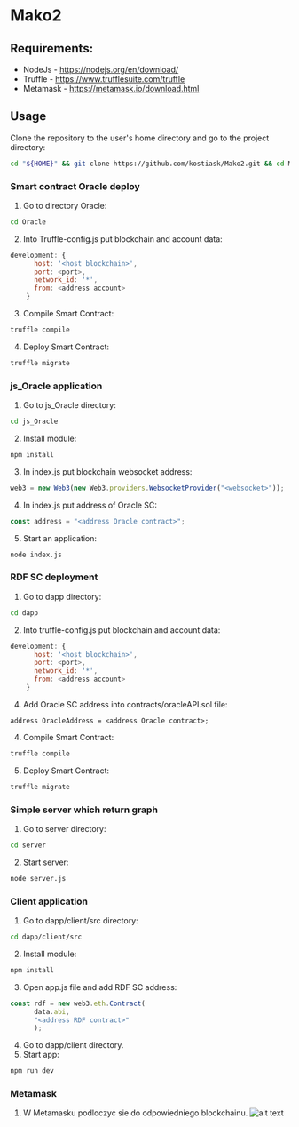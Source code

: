 # Mako2

## Requirements:
 * NodeJs - https://nodejs.org/en/download/
 * Truffle - https://www.trufflesuite.com/truffle
 * Metamask - https://metamask.io/download.html


## Usage

Clone the repository to the user's home directory and go to the project directory:
```bash
cd "${HOME}" && git clone https://github.com/kostiask/Mako2.git && cd Mako2
```

### Smart contract Oracle deploy
1. Go to directory Oracle: 
```bash
cd Oracle
```
2. Into Truffle-config.js put blockchain and account data:
```js
development: {
      host: '<host blockchain>',
      port: <port>,
      network_id: '*',
      from: <address account>
    }
```
3. Compile Smart Contract: 
```bash
truffle compile
```
4. Deploy Smart Contract:
```bash
truffle migrate
```

### js_Oracle application
1. Go to js_Oracle directory: 
```bash
cd js_Oracle
```
2. Install module:
```bash
npm install
```
3. In index.js put blockchain websocket address: 
```js
web3 = new Web3(new Web3.providers.WebsocketProvider("<websocket>"));
```
4. In index.js put address of Oracle SC:
```js
const address = "<address Oracle contract>";
```
5. Start an application: 
```bash
node index.js
```

### RDF SC deployment
1. Go to dapp directory:
```bash
cd dapp
```
2. Into truffle-config.js put blockchain and account data:
```js
development: {
      host: '<host blockchain>',
      port: <port>,
      network_id: '*',
      from: <address account>
    }
```
4. Add Oracle SC address into contracts/oracleAPI.sol file:
```sol
address OracleAddress = <address Oracle contract>;
```
4. Compile Smart Contract: 
```bash
truffle compile
```
5. Deploy Smart Contract: 
```bash
truffle migrate
```
### Simple server which return graph
1. Go to server directory:
```bash
cd server
```
2. Start server:
```bash
node server.js
```

### Client application
1. Go to dapp/client/src directory:
```bash
cd dapp/client/src
```
2. Install module:
```bash
npm install
```
3. Open app.js file and add RDF SC address:
```js
const rdf = new web3.eth.Contract(
      data.abi,
      "<address RDF contract>"
      );
```
4. Go to dapp/client directory.
5. Start app: 
```bash
npm run dev
```
### Metamask
1. W Metamasku podloczyc sie do odpowiedniego blockchainu.
![alt text](https://www.trufflesuite.com/img/tutorials/pet-shop/metamask-networkmenu.png) 
